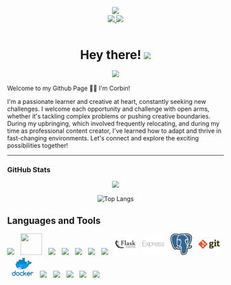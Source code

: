 
<div id='header' align="center">
	<img height="250" src="https://media.giphy.com/media/CuuSHzuc0O166MRfjt/giphy.gif" />
	<div id="badges" align="center">
		<a href="https://www.linkedin.com/in/corbin-ainsworth-18a885232/">
			<img height="30" src="https://img.shields.io/badge/LinkedIn-blue?logo=linkedin&logoColor=white&style=for-the-badge" />
		 </a>
		<a href="https://promingy.github.io/"> 
			<img height="30" src="https://img.shields.io/badge/PortFolio-yellow?logo=superuser&logoColor=white&style=for-the-badge" />
		</a>
	</div>
	<img align="center" src="https://komarev.com/ghpvc/?username=Promingy&style=flat-square&color=blue" alt=""/>
	<h1>
		  Hey there!
		  <img src="https://media.giphy.com/media/hvRJCLFzcasrR4ia7z/giphy.gif" width="30px"/>
	</h1>
</div>


<div align="center">
	<img src="https://media.giphy.com/media/3HE6QKdb3jLDLZJME1/giphy.gif" />
</div>

Welcome to my Github Page 🙋‍♂️ I'm Corbin!

I'm a passionate learner and creative at heart, constantly seeking new challenges. I welcome each opportunity and challenge with open arms, whether it's tackling complex problems or pushing creative boundaries. During my upbringing, which involved frequently relocating, and during my time as professional content creator, I've learned how to adapt and thrive in fast-changing environments. Let's connect and explore the exciting possibilities together!

---

### GitHub Stats
<div align="center">
	<img src="https://github-readme-stats.vercel.app/api?username=Promingy&show_icons=true&count_private=true&theme=algolia"/>
</div>

<div align='center'>
	
![Top Langs](https://github-readme-stats.vercel.app/api/top-langs/?username=Promingy&layout=compact&theme=vision-friendly-dark)
	
</div>


## Languages and Tools
<img height="50px" src="https://cdn.jsdelivr.net/gh/devicons/devicon/icons/javascript/javascript-plain.svg" /> &ensp; <img height="50px" width="50px" src="https://cdn.jsdelivr.net/gh/devicons/devicon/icons/python/python-original-wordmark.svg" />
&ensp;
<img height="50px" src="https://cdn.jsdelivr.net/gh/devicons/devicon/icons/html5/html5-original.svg" />
&ensp;
<img height="50px" src="https://cdn.jsdelivr.net/gh/devicons/devicon/icons/css3/css3-original.svg" />
&ensp;
<img height="50px" src="https://cdn.jsdelivr.net/gh/devicons/devicon/icons/react/react-original-wordmark.svg" /> 
&ensp;
<img height="50" src="https://cdn.jsdelivr.net/gh/devicons/devicon/icons/redux/redux-original.svg" />
&ensp;
<img height="50" src="https://cdn.jsdelivr.net/gh/devicons/devicon/icons/nodejs/nodejs-original.svg" />
&ensp;
<img height='50' src='https://raw.githubusercontent.com/github/explore/80688e429a7d4ef2fca1e82350fe8e3517d3494d/topics/flask/flask.png' /> 
&ensp;
<img height='50' src='https://raw.githubusercontent.com/github/explore/80688e429a7d4ef2fca1e82350fe8e3517d3494d/topics/express/express.png' /> 
&ensp;
<img height='50' src='https://raw.githubusercontent.com/github/explore/80688e429a7d4ef2fca1e82350fe8e3517d3494d/topics/postgresql/postgresql.png' /> 
&ensp;
<img height='50' src='https://raw.githubusercontent.com/github/explore/80688e429a7d4ef2fca1e82350fe8e3517d3494d/topics/git/git.png' /> 
&ensp;
<img height='50' src='https://raw.githubusercontent.com/github/explore/80688e429a7d4ef2fca1e82350fe8e3517d3494d/topics/docker/docker.png' /> 
&ensp;
<img height='50' src='https://avatars.githubusercontent.com/u/9919?s=200&v=4' /> 
&ensp;
<img height="50" src="https://cdn.jsdelivr.net/gh/devicons/devicon/icons/sequelize/sequelize-original.svg" />
&ensp;
<img height="50" src="https://cdn.jsdelivr.net/gh/devicons/devicon/icons/amazonwebservices/amazonwebservices-original-wordmark.svg" />
&ensp;
<img height="50" src="https://cdn.jsdelivr.net/gh/devicons/devicon/icons/sqlalchemy/sqlalchemy-original.svg" />
&ensp;
<img height='50' src="https://cdn.jsdelivr.net/gh/devicons/devicon/icons/jquery/jquery-plain-wordmark.svg" />
&ensp;
<!--
**Promingy/Promingy** is a ✨ _special_ ✨ repository because its `README.md` (this file) appears on your GitHub profile.

Here are some ideas to get you started:

- 🔭 I’m currently working on ...
- 🌱 I’m currently learning ...
- 👯 I’m looking to collaborate on ...
- 🤔 I’m looking for help with ...
- 💬 Ask me about ...
- 📫 How to reach me: ...
- 😄 Pronouns: ...
- ⚡ Fun fact: ...
-->
